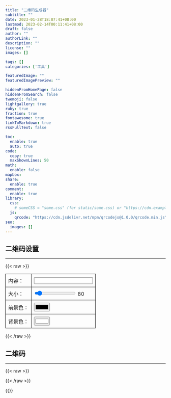 ```yaml
---
title: "二维码生成器"
subtitle: ""
date: 2023-01-28T18:07:41+08:00
lastmod: 2023-02-14T00:11:41+08:00
draft: false
author: ""
authorLink: ""
description: ""
license: ""
images: []

tags: []
categories: ['工具']

featuredImage: ""
featuredImagePreview: ""

hiddenFromHomePage: false
hiddenFromSearch: false
twemoji: false
lightgallery: true
ruby: true
fraction: true
fontawesome: true
linkToMarkdown: true
rssFullText: false

toc:
  enable: true
  auto: true
code:
  copy: true
  maxShownLines: 50
math:
  enable: false
mapbox:
share:
  enable: true
comment:
  enable: true
library:
  css:
    # someCSS = "some.css" (for static/some.css) or "https://cdn.example.com/some.css"
  js:
    qrcode: "https://cdn.jsdelivr.net/npm/qrcodejs@1.0.0/qrcode.min.js"
seo:
  images: []
---
```


<!-- 正文 -->

## 二维码设置
---------------------------
{{< raw >}}
<style>
  #qrcode-form {
    border-collapse: collapse;
  }
  #qrcode-form td {
    border: 1px solid black;
    padding: 8px;
    text-align: left;
    width: auto;
    white-space: nowrap;
  }
</style>

<form id='qrcode-form' onchange='generateQRCode()'>
  <table>
    <tr>
      <td><label for="content">内容：</label></td>
      <td><input type="text" id="qr-content" name="content"></td>
    </tr>
    <tr>
      <td><label for="size">大小：</label></td>
      <td>
        <input type="range" id="qr-size" name="size" min="40" max="640" value="80" oninput="document.getElementById('size-value').innerHTML=this.value">
        <span id="size-value">80</span>
      </td>
    </tr>
    <tr>
      <td><label for="fg-color">前景色：</label></td>
      <td><input type="color" id="qr-fg-color" name="fg-color"></td>
    </tr>
    <tr>
      <td><label for="bg-color">背景色：</label></td>
      <td><input type="color" id="qr-bg-color" name="bg-color" value="#FFFFFF"></td>
    </tr>
  </table>
</form>
{{< /raw >}}

## 二维码
---------------------------
{{< raw >}}
<div id="qrcode"></div>
{{< /raw >}}

{{<script>}}
function generateQRCode() { 
  document.getElementById('qrcode').innerHTML = '';
  var params = {
    text: document.getElementById("qr-content").value,
    width: document.getElementById("qr-size").value,
    height: document.getElementById("qr-size").value,
    colorDark : document.getElementById("qr-fg-color").value,
    colorLight : document.getElementById("qr-bg-color").value,
    correctLevel : QRCode.CorrectLevel.H
  };
  var qrcode = new QRCode("qrcode", params); 
}
{{</script>}}
